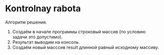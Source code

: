 # Kontrolnay rabota
Алгоритм решения.
1. Создаём в начале программы строковый массив (по условию задачи это допустимо).
2. Результат выводим на консоль.
3. Создаём новый масссив result длинной равный исходному массиву.